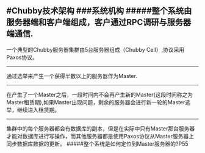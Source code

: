 #Chubby技术架构
###系统机构
#####整个系统由服务器端和客户端组成，客户通过RPC调研与服务器端通信.
---
一个典型的Chubby服务器集群由5台服务器组成（Chubby Cell）,协议采用Paxos协议。
***
通过选举来产生一个获得半数以上的服务器作为Master.
***
在产生了一个Master之后，一段时间内不会再产生新的Master(这段时间称之为Master租赁期),如果Master出现问题，剩余的服务器会进行新一轮的Master选举，继续进入租赁期。
***
集群中的每个服务器都会有数据库的副本，但是在实际中只有Master那台服务器才能对数据库进行写操作，而其他服务器都是使用Paxos协议从Master服务器上同步数据库数据的更新。
#####整个系统是如何定位到Master服务器的?P55